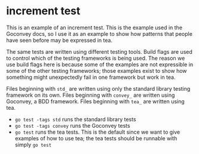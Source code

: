 increment test
=

This is an example of an increment test. This is the example used in the
Goconvey docs, so I use it as an example to show how patterns that people have
seen before may be expressed in tea.

The same tests are written using different testing tools. Build flags are used
to control which of the testing frameworks is being used. The reason we use
build flags here is because some of the examples are not expressible in some
of the other testing frameworks; those examples exist to show how something
might unexpectedly fail in one framework but work in tea.

Files beginning with `std_` are written using only the standard library
testing framework on its own. Files beginning with `convey_` are written using
Goconvey, a BDD framework. Files beginning with `tea_` are written using tea.

- `go test -tags std` runs the standard library tests
- `go test -tags convey` runs the Goconvey tests
- `go test` runs the tea tests. This is the default since we want to give
  examples of how to use tea; the tea tests should be runnable with simply `go test`
